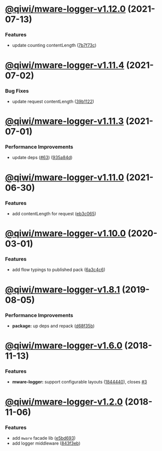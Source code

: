 # [@qiwi/mware-logger-v1.12.0](https://github.com/qiwi/mware/compare/v1.11.5...v1.12.0) (2021-07-13)


### Features

* update counting contentLength ([7b7f73c](https://github.com/qiwi/mware/commit/7b7f73cea451cba9e639effa3a5d95336e4fc936))

# [@qiwi/mware-logger-v1.11.4](https://github.com/qiwi/mware/compare/v1.11.3...v1.11.4) (2021-07-02)


### Bug Fixes

* update request contentLength ([39b1122](https://github.com/qiwi/mware/commit/39b1122abfcc04f4fa05420e7778a00e39e7cd41))

# [@qiwi/mware-logger-v1.11.3](https://github.com/qiwi/mware/compare/v1.11.2...v1.11.3) (2021-07-01)


### Performance Improvements

* update deps ([#63](https://github.com/qiwi/mware/issues/63)) ([935a84d](https://github.com/qiwi/mware/commit/935a84db3c8c74e6fec08f2332c544c6ce362995))

# [@qiwi/mware-logger-v1.11.0](https://github.com/qiwi/mware/compare/v1.10.0...v1.11.0) (2021-06-30)


### Features

* add contentLength for request ([eb3c065](https://github.com/qiwi/mware/commit/eb3c06514d2f38024bb0c99a9827bf7b48a6c87f))

# [@qiwi/mware-logger-v1.10.0](https://github.com/qiwi/mware/compare/v1.9.0...v1.10.0) (2020-03-01)


### Features

* add flow typings to published pack ([6a3c4c6](https://github.com/qiwi/mware/commit/6a3c4c65400d0673dda1daa173df60436525e75f))

# [@qiwi/mware-logger-v1.8.1](https://github.com/qiwi/mware/compare/v1.8.0...v1.8.1) (2019-08-05)


### Performance Improvements

* **package:** up deps and repack ([d68f35b](https://github.com/qiwi/mware/commit/d68f35b))

# [@qiwi/mware-logger-v1.6.0](https://github.com/qiwi/mware/compare/v1.5.2...v1.6.0) (2018-11-13)


### Features

* **mware-logger:** support configurable layouts ([1844440](https://github.com/qiwi/mware/commit/1844440)), closes [#3](https://github.com/qiwi/mware/issues/3)

# [@qiwi/mware-logger-v1.2.0](https://github.com/qiwi/mware/compare/v1.1.0...v1.2.0) (2018-11-06)


### Features

* add `mware` facade lib ([e5bd693](https://github.com/qiwi/mware/commit/e5bd693))
* add logger middleware ([843f3eb](https://github.com/qiwi/mware/commit/843f3eb))
